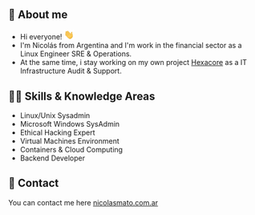 ## 👾 About me 

* Hi everyone! <img src="hi.gif" width="20px">
* I'm Nicolás from Argentina and I'm work in the financial sector as a Linux Engineer SRE & Operations.
* At the same time, i stay working on my own project [Hexacore](https://www.hexacore.com.ar) as a IT Infrastructure Audit & Support.

## 🥷🏼 Skills & Knowledge Areas 

* Linux/Unix Sysadmin
* Microsoft Windows SysAdmin
* Ethical Hacking Expert
* Virtual Machines Environment
* Containers & Cloud Computing
* Backend Developer

## 📩 Contact 

You can contact me here [nicolasmato.com.ar](https://www.nicolasmato.com.ar) 


